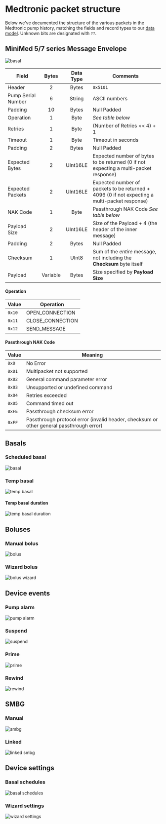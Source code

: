 # Medtronic packet structure

Below we've documented the structure of the various packets in the Medtronic pump history, matching the fields and record types to our [data model](http://developer.tidepool.io/data-model). Unknown bits are designated with `??`.

## MiniMed 5/7 series Message Envelope
![basal](images/svg/MiniMedMessage.svg)

| Field     | Bytes | Data Type  |   Comments   |
|-----------|:-----:|:----------:|--------------|
| Header    | 2     | Bytes      | `0x5101`     |
| Pump Serial Number | 6     | String     | ASCII numbers |
| Padding   | 10    | Bytes      | Null Padded  |
| Operation | 1     | Byte       | *See table below* |
| Retries   | 1     | Byte       | (Number of Retries << 4) + 1 |
| Timeout   | 1     | Byte       | Timeout in seconds |
| Padding   | 2     | Bytes      | Null Padded  |
| Expected Bytes | 2     | UInt16LE   | Expected number of bytes to be returned (0 if not expecting a multi-packet response) |
| Expected Packets | 2     | UInt16LE   | Expected number of packets to be returned + 4096 (0 if not expecting a multi-packet response) |
| NAK Code  | 1     | Byte       | Passthrough NAK Code *See table below*  |
| Payload Size | 2     | UInt16LE   | Size of the Payload + 4 (the header of the inner message) |
| Padding   | 2     | Bytes      | Null Padded  |
| Checksum  | 1     | UInt8      | Sum of the *entire* message, not including the **Checksum** byte itself  |
| Payload   | Variable | Bytes      | Size specified by **Payload Size** |

#### Operation
| Value     | Operation                  |
|-----------|----------------------------|
| `0x10`    |  OPEN_CONNECTION           |
| `0x11`    |  CLOSE_CONNECTION          |
| `0x12`    |  SEND_MESSAGE              |

#### Passthrough NAK Code
| Value     | Meaning                    |
|-----------|----------------------------|
| `0x0`     |  No Error                  |
| `0x01`    |  Multipacket not supported |
| `0x02`    |  General command parameter error |
| `0x03`    |  Unsupported or undefined command |
| `0x04`    |  Retries exceeded          |
| `0x05`    |  Command timed out         |
| `0xFE`    |  Passthrough checksum error |
| `0xFF`    |  Passthrough protocol error (invalid header, checksum or other general passthrough error) |

## Basals

### Scheduled basal
![basal](images/svg/basal.svg)

### Temp basal
![temp basal](images/svg/tempBasal.svg)

#### Temp basal duration
![temp basal duration](images/svg/tempBasalDuration.svg)

## Boluses

### Manual bolus
![bolus](images/svg/bolus.svg)

### Wizard bolus

![bolus wizard](images/svg/wizard.svg)


## Device events

### Pump alarm
![pump alarm](images/svg/alarmPump.svg)

### Suspend
![suspend](images/svg/suspend.svg)

### Prime
![prime](images/svg/prime.svg)

### Rewind
![rewind](images/svg/rewind.svg)


## SMBG

### Manual
![smbg](images/svg/smbg.svg)

### Linked
![linked smbg](images/svg/smbgLinked.svg)


## Device settings

### Basal schedules

![basal schedules](images/svg/basalSchedules.svg)

### Wizard settings
![wizard settings](images/svg/wizardSettings.svg)
